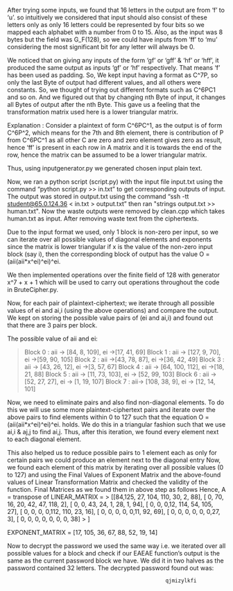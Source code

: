 After trying some inputs, we found that 16 letters in the output are from ‘f’ to ‘u’. so intuitively we considered that input should also consist of these letters only as only 16 letters could be represented by four bits so we mapped each alphabet with a number from 0 to 15. Also, as the input was 8 bytes but the field was G_F(128), so we could have inputs from ’ff’ to ‘mu’ considering the most significant bit for any letter will always be 0.

We noticed that on giving any inputs of the form ‘gf’ or ‘gff’ & ‘hf’ or ‘hff’, it produced the same output as inputs ‘gf’ or ‘hf’ respectively. That means ‘f’ has been used as padding.
So, We kept input having a format as C^7P, so only the last Byte of output had different values, and all others were constants. So, we thought of trying out different formats such as C^6PC1 and so on. And we figured out that by changing nth Byte of input, it changes all Bytes of output after the nth Byte. This gave us a feeling that the transformation matrix used here is a lower triangular matrix.

Explanation : Consider a plaintext of form C^6PC^1, as the output is of form C^6P^2, which means for the 7th and 8th element, there is contribution of P from C^6PC^1 as all other C are zero and zero element gives zero as result, hence ‘ff’ is present in each row in A matrix and it is towards the end of the row, hence the matrix can be assumed to be a lower triangular matrix.

Thus, using inputgenerator.py  we generated chosen input plain text.

Now, we ran a python script (script.py) with the input file input.txt using the command “python script.py >> in.txt” to get corresponding outputs of input. The output was stored in output.txt using the command “ssh -tt student@65.0.124.36 < in.txt > output.txt” then ran "strings output.txt >> human.txt". Now the waste outputs were removed by clean.cpp which takes human.txt as input. After removing waste text from the ciphertexts.

Due to the input format we used, only 1 block is non-zero per input, so we can iterate over all possible values of diagonal elements and exponents since the matrix is lower triangular if x is the value of the non-zero input block (say i), then the corresponding block of output has the value O = (aii(aii*x^ei)^ei)^ei.

We then implemented operations over the finite field of 128 with generator x^7 + x + 1 which will be used to carry out operations throughout the code in BruteCipher.py.

Now, for each pair of plaintext-ciphertext; we iterate through all possible values of ei and ai,i (using the above operations) and compare the output. We kept on storing the possible value pairs of (ei and ai,i) and found out that there are 3 pairs per block.

The possible value of aii and ei:
>	Block 0 :  aii -> [84, 8, 109], ei ->[17, 41, 69]
>	Block 1 :  aii -> [127, 9, 70], ei ->[59, 90, 105]
>	Block 2 :  aii ->[43, 78, 87], ei ->[36, 42, 49]
>	Block 3 :  aii -> [43, 26, 12], ei ->[3, 57, 67]
>	Block 4 :  aii -> [64, 100, 112], ei ->[18, 21, 88]
>	Block 5 : aii -> [11, 73, 103], ei -> [52, 99, 103]
>	Block 6 : aii ->[52, 27, 27], ei -> [1, 19, 107]
>	Block 7 : aii-> [108, 38, 9], ei -> [12, 14, 101]

Now, we need to eliminate pairs and also find non-diagonal elements. To do this we will use some more plaintext-ciphertext pairs and iterate over the above pairs to find elements within 0 to 127 such that the equation O = (aii(aii*x^ei)^ei)^ei. holds. We do this in a triangular fashion such that we use ai,i & aj,j to find ai,j. Thus, after this iteration, we found every element next to each diagonal element.

This also helped us to reduce possible pairs to 1 element each as only for certain pairs we could produce an element next to the diagonal entry 
Now, we found each element of this matrix by iterating over all possible values (0 to 127) and using the Final Values of Exponent Matrix and the above-found values of Linear Transformation Matrix and checked the validity of the function.
Final Matrices as we found them in above step as follows
Hence, 
A = transpose of LINEAR_MATRIX =
         >  	           	[[84,125, 27, 104, 110, 30, 2, 88],
        			[ 0, 70, 16, 20, 42, 47, 118, 2],
            			[ 0, 0, 43, 24, 1, 28, 1, 94],
            			[ 0, 0, 0,12, 114, 54, 105, 27],
           		  	[ 0, 0, 0, 0,112, 110, 23, 16],
          		  	[ 0, 0, 0, 0, 0,11, 92, 69],
          		 	[ 0, 0, 0, 0, 0, 0,27, 3],
         		     	[ 0, 0, 0, 0, 0, 0, 0, 38]
	>			]
				
EXPONENT_MATRIX = [17, 105, 36, 67, 88, 52, 19, 14]

Now to decrypt the password we used the same way i.e. we iterated over all possible values for a block and check if our EAEAE function’s output is the same as the current password block we have. We did it in two halves as the password contained 32 letters. The decrypted password found out was:
 
             	                                       qjmizylkfi

